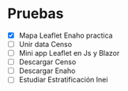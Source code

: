 # Pruebas

- [x] Mapa Leaflet Enaho practica
- [ ] Unir data Censo
- [ ] Mini app Leaflet en Js y Blazor
- [ ] Descargar Censo
- [ ] Descargar Enaho
- [ ] Estudiar Estratificación Inei 
